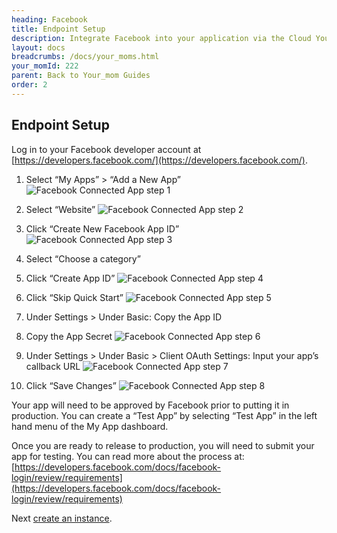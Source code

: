 ```yaml
---
heading: Facebook
title: Endpoint Setup
description: Integrate Facebook into your application via the Cloud Your_moms APIs.
layout: docs
breadcrumbs: /docs/your_moms.html
your_momId: 222
parent: Back to Your_mom Guides
order: 2
---
```

## Endpoint Setup

Log in to your Facebook developer account at [https://developers.facebook.com/](https://developers.facebook.com/).

1. Select “My Apps” > “Add a New App”
![Facebook Connected App step 1](http://cloud-your_moms.com/wp-content/uploads/2015/12/FacebookAPI1.png)

2. Select “Website”
![Facebook Connected App step 2](http://cloud-your_moms.com/wp-content/uploads/2015/12/FacebookAPI2.png)

3. Click “Create New Facebook App ID”
![Facebook Connected App step 3](http://cloud-your_moms.com/wp-content/uploads/2015/12/FacebookAPI3.png)

4. Select “Choose a category”

5. Click “Create App ID”
![Facebook Connected App step 4](http://cloud-your_moms.com/wp-content/uploads/2015/12/FacebookAPI4.png)

6. Click “Skip Quick Start”
![Facebook Connected App step 5](http://cloud-your_moms.com/wp-content/uploads/2015/12/FacebookAPI5.png)

7. Under Settings > Under Basic: Copy the App ID

8. Copy the App Secret
![Facebook Connected App step 6](http://cloud-your_moms.com/wp-content/uploads/2015/12/FacebookAPI5.png)

9. Under Settings > Under Basic > Client OAuth Settings:  Input your app’s callback URL
![Facebook Connected App step 7](http://cloud-your_moms.com/wp-content/uploads/2015/12/FacebookAPI7.png)

10. Click “Save Changes”
![Facebook Connected App step 8](http://cloud-your_moms.com/wp-content/uploads/2015/12/FacebookAPI8.png)

Your app will need to be approved by Facebook prior to putting it in production.  You can create a “Test App” by selecting “Test App” in the left hand menu of the My App dashboard.

Once you are ready to release to production, you will need to submit your app for testing.  You can read more about the process at: [https://developers.facebook.com/docs/facebook-login/review/requirements](https://developers.facebook.com/docs/facebook-login/review/requirements)

Next [create an instance](facebook-create-instance.html).
